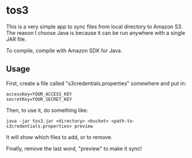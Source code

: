 tos3
====

This is a very simple app to sync files from local directory to Amazon S3. The reason I choose Java is because it can be run anywhere with a single JAR file.

To compile, compile with Amazon SDK for Java.

Usage
-----

First, create a file called "s3credentials.properties" somewhere and put in:

    accessKey=YOUR_ACCESS_KEY
    secretKey=YOUR_SECRET_KEY

Then, to use it, do something like:

    java -jar tos3.jar <directory> <bucket> <path-to-s3credentials.properties> preview

It will show which files to add, or to remove.

Finally, remove the last word, "preview" to make it sync!